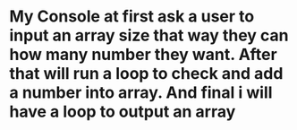 # My Console at first ask a user to input an array size that way they can how many number they want. After that will run a loop to check and add a number into array. And final i will have a loop to output an array 
